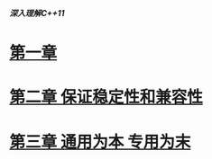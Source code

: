 ___深入理解C++11___

#  [第一章](./sections/section_1.md)    
#  [第二章 保证稳定性和兼容性](./sections/section_2.md)      
#  [第三章 通用为本 专用为末](./sections/section_3.md)      

